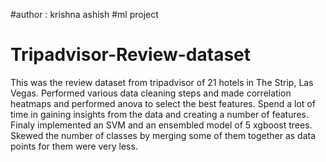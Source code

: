 
#author : krishna ashish
#ml project
# Tripadvisor-Review-dataset
This was the review dataset from tripadvisor of 21 hotels in The Strip, Las Vegas. Performed various data cleaning steps and made correlation heatmaps and performed anova to select the best features. Spend a lot of time in gaining insights from the data and creating a number of features. Finaly implemented an SVM and an ensembled model of 5 xgboost trees. Skewed the number of classes by merging some of them together as data points for them were very less.

